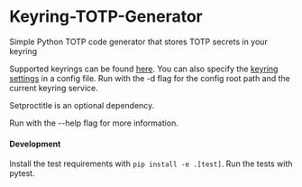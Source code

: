 # Keyring-TOTP-Generator
Simple Python TOTP code generator that stores TOTP secrets in your keyring

Supported keyrings can be found [here](https://pypi.python.org/pypi/keyring#what-is-python-keyring-lib). You can also specify the [keyring settings](https://pypi.python.org/pypi/keyring#customize-your-keyring-by-config-file
) in a config file. Run with the -d flag for the config root path and the current keyring service.

Setproctitle is an optional dependency.

Run with the --help flag for more information.


#### Development
Install the test requirements with `pip install -e .[test]`. Run the tests with pytest.